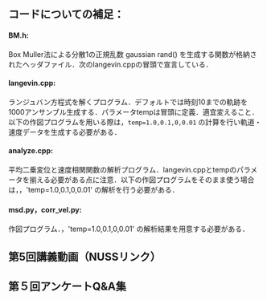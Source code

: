 ## コードについての補足：
#### BM.h:
Box Muller法による分散1の正規乱数 gaussian rand() を生成する関数が格納されたヘッダファイル．次のlangevin.cppの冒頭で宣言している．
#### langevin.cpp: 
ランジュバン方程式を解くプログラム．デフォルトでは時刻10までの軌跡を1000アンサンブル生成する．パラメータtempは冒頭に定義．適宜変えること．
以下の作図プログラムを用いる際は，`temp=1.0,0.1,0,0.01` の計算を行い軌道・速度データを生成する必要がある．

#### analyze.cpp: 
平均二乗変位と速度相関関数の解析プログラム．langevin.cppとtempのパラメータを揃える必要がある点に注意．以下の作図プログラムをそのまま使う場合は，，'temp=1.0,0.1,0,0.01' の解析を行う必要がある．

#### msd.py，corr_vel.py: 
作図プログラム．，'temp=1.0,0.1,0,0.01' の解析結果を用意する必要がある．

## 第5回講義動画（NUSSリンク） <bf>

  
## 第５回アンケートQ&A集 <bf>

